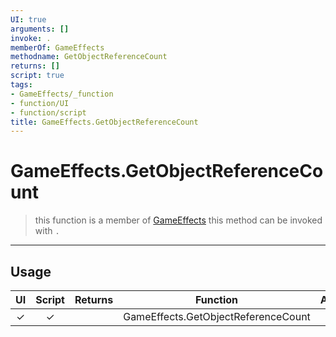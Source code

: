 ```yaml
---
UI: true
arguments: []
invoke: .
memberOf: GameEffects
methodname: GetObjectReferenceCount
returns: []
script: true
tags:
- GameEffects/_function
- function/UI
- function/script
title: GameEffects.GetObjectReferenceCount
---
```

# GameEffects.GetObjectReferenceCount
> this function is a member of [GameEffects](civ-6/lua/GameEffects.md)
> this method can be invoked with `.`
-----
## Usage
|  UI | Script | Returns | Function | Arguments |
|:---:|:------:|-------:|:--------:|:---------|
|✓|✓||GameEffects.GetObjectReferenceCount||
